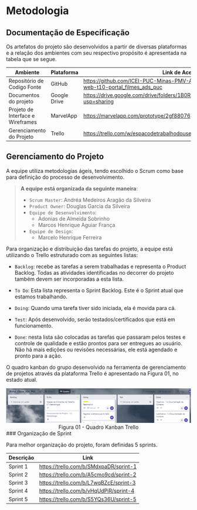 
# Metodologia

## Documentação de Especificação

Os artefatos do projeto são desenvolvidos a partir de diversas plataformas e a relação dos ambientes com seu respectivo propósito é apresentada na tabela que se segue. 

|Ambiente|Plataforma|Link de Acesso|
|-|-|-|
|Repositório de Codigo Fonte|GitHub|https://github.com/ICEI-PUC-Minas-PMV-ADS/pmv-ads-2022-2-e1-proj-web-t10-portal_filmes_ads_puc|
|Documentos do projeto|Google Drive|https://drive.google.com/drive/folders/1B0RlajZc1mgcePINeRV8zj4yo6uOyB31?usp=sharing|
|Projeto de Interface e  Wireframes|MarvelApp|https://marvelapp.com/prototype/2gf88076|
|Gerenciamento do Projeto|Trello|https://trello.com/w/espacodetrabalhodouser56347491|

## Gerenciamento do Projeto
A equipe utiliza metodologias ágeis, tendo escolhido o Scrum como base para definição do processo de desenvolvimento.
> **A equipe está organizada da seguinte maneira**:
> - `Scrum Master`: Andréa Medeiros Aragão da Silveira
> - `Product Owner`: Douglas Garcia da Silveira
> - `Equipe de Desenvolvimento`:
>   - Adonias de Almeida Sobrinho
>   - Marcos Henrique Aguiar França
> - `Equipe de Design`:
>   - Marcelo Henrique Ferreira

Para organização e distribuição das tarefas do projeto, a equipe está utilizando o Trello estruturado com as seguintes listas:

- `Backlog`: recebe as tarefas a serem trabalhadas e representa o Product Backlog. Todas as atividades identificadas no decorrer do projeto também devem ser incorporadas a esta lista.

- `To Do`: Esta lista representa o Sprint Backlog. Este é o Sprint atual que estamos trabalhando.

- `Doing`: Quando uma tarefa tiver sido iniciada, ela é movida para cá.

- `Test`: Após desenvolvido, serão testados/certificados que está em funcionamento.

- `Done`: nesta lista são colocadas as tarefas que passaram pelos testes e controle de qualidade e estão prontos para ser entregues ao usuário. Não há mais edições ou revisões necessárias, ele está agendado e pronto para a ação.

O quadro kanban do grupo desenvolvido na ferramenta de gerenciamento de projetos através da plataforma Trello é apresentado na Figura 01, no estado atual.

<img src='img/board.png'>
<center>Figura 01 - Quadro Kanban Trello</center>
### Organização de Sprint

Para melhor organização do projeto, foram definidas 5 sprints.

|Descrição|Link| 
|--|--|
|Sprint 1|https://trello.com/b/SMdxpaDR/sprint-1|
|Sprint 2|https://trello.com/b/A5cmo9cd/sprint-2|
|Sprint 3|https://trello.com/b/L7wqBZcE/sprint-3|
|Sprint 4|https://trello.com/b/vHqUdPiR/sprint-4
|Sprint 5|https://trello.com/b/S5YQs36U/sprint-5|
